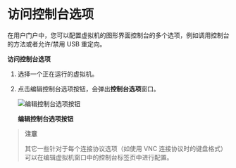 # 访问控制台选项

在用户门户中，您可以配置虚拟机的图形界面控制台的多个选项，例如调用控制台的方法或者允许/禁用 USB 重定向。

**访问控制台选项**

1. 选择一个正在运行的虚拟机。

2. 点击编辑控制台选项按钮，会弹出**控制台选项**窗口。

   ![编辑控制台选项按钮](../images/visit_console_options.png)

   **编辑控制台选项按钮**

> **注意**
>
> 其它一些针对于每个连接协议选项（如使用 VNC 连接协议时的键盘格式）可以在编辑虚拟机窗口中的控制台标签页中进行配置。
